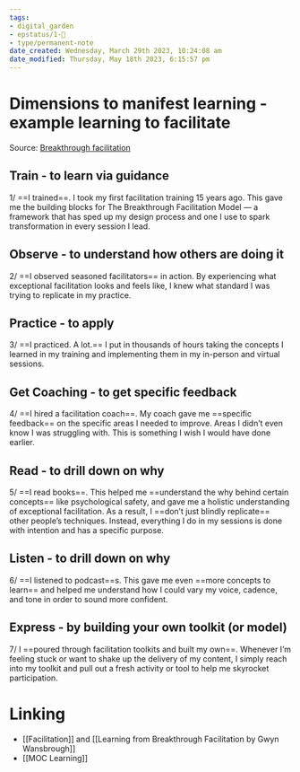 ```yaml
---
tags: 
- digital_garden
- epstatus/1-🌱
- type/permanent-note
date_created: Wednesday, March 29th 2023, 10:24:08 am
date_modified: Thursday, May 18th 2023, 6:15:57 pm
---
```

# Dimensions to manifest learning - example learning to facilitate
Source: [Breakthrough facilitation](https://breakthrough-facilitation.com/)

## Train - to learn via guidance
1/ ==I trained==. I took my first facilitation training 15 years ago. This gave me the building blocks for The Breakthrough Facilitation Model ― a framework that has sped up my design process and one I use to spark transformation in every session I lead.

## Observe - to understand how others are doing it
2/ ==I observed seasoned facilitators== in action. By experiencing what exceptional facilitation looks and feels like, I knew what standard I was trying to replicate in my practice.

## Practice - to apply 
3/ ==I practiced. A lot.== I put in thousands of hours taking the concepts I learned in my training and implementing them in my in-person and virtual sessions.

## Get Coaching - to get specific feedback
4/ ==I hired a facilitation coach==. My coach gave me ==specific feedback== on the specific areas I needed to improve. Areas I didn’t even know I was struggling with. This is something I wish I would have done earlier.

## Read - to drill down on why
5/ ==I read books==. This helped me ==understand the why behind certain concepts== like psychological safety, and gave me a holistic understanding of exceptional facilitation. As a result, I ==don’t just blindly replicate== other people’s techniques. Instead, everything I do in my sessions is done with intention and has a specific purpose.

## Listen - to drill down on why
6/ ==I listened to podcast==s. This gave me even ==more concepts to learn== and helped me understand how I could vary my voice, cadence, and tone in order to sound more confident.

## Express - by building your own toolkit (or model)
7/ I ==poured through facilitation toolkits and built my own==. Whenever I’m feeling stuck or want to shake up the delivery of my content, I simply reach into my toolkit and pull out a fresh activity or tool to help me skyrocket participation.

# Linking
+ [[Facilitation]] and [[Learning from Breakthrough Facilitation by Gwyn Wansbrough]]
+ [[MOC Learning]]


